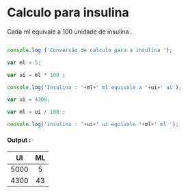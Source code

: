 # Calculo para insulina 

Cada ml equivale a 100 unidade de insulina .


```javascript 

console.log ('Conversão de calculo para a insulina ');

var ml = 5;

var ui = ml * 100 ;

console.log('Insulina : '+ml+' ml equivale a '+ui+' ui');

var ui = 4300;

var ml = ui / 100 ;

console.log('insulina : '+ui+' ui equivale '+ml+' ml ');

```

#### Output :

| UI | ML |
|:-:|:-:|
| 5000 | 5 |
| 4300 | 43 |